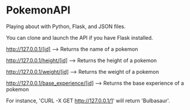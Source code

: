 # PokemonAPI

Playing about with Python, Flask, and JSON files.

You can clone and launch the API if you have Flask installed.

http://127.0.0.1/[id] --> Returns the name of a pokemon

http://127.0.0.1/height/[id] --> Returns the height of a pokemon

http://127.0.0.1/weight/[id] --> Returns the weight of a pokemon

http://127.0.0.1/base_experience/[id] --> Returns the base experience of a pokemon

For instance, 'CURL -X GET http://127.0.0.1/1' will return 'Bulbasaur'.
 
